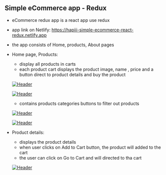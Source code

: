 ## Simple eCommerce app - Redux

* eCommerce redux app is a react app use redux

* app link on Netlify: https://hapiii-simple-ecommerce-react-redux.netlify.app

* the app consists of Home, products, About pages

 * Home page, Products: 
    - display all products in carts
    - each product cart displays the product image, name , price and a button direct to product details and buy the product

    [![Header](https://res.cloudinary.com/hapiii/image/upload/v1677696894/react-apps/o79gwribsgglhyzki2v0.png)](https://some-url.dev/)

    [![Header](https://res.cloudinary.com/hapiii/image/upload/v1677696891/react-apps/pu9ln1r2q61yi29facr7.png)](https://some-url.dev/)
    
    - contains products categories buttons to filter out products 

    [![Header](https://res.cloudinary.com/hapiii/image/upload/v1677696890/react-apps/ebeh2an3lqq2wrlgd2h3.png)](https://some-url.dev/)
 
    [![Header](https://res.cloudinary.com/hapiii/image/upload/v1677696890/react-apps/auzhkz426avry1xwthbt.png)](https://some-url.dev/)

* Product details: 
  - displays the product details
  - when user clicks on Add to Cart button, the product will added to the cart
  - the user can click on Go to Cart and will directed to tha cart  

  [![Header](https://res.cloudinary.com/hapiii/image/upload/v1677696890/react-apps/ckkqae5rkifnbaxtu9dh.png)](https://some-url.dev/)
